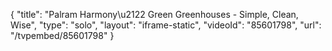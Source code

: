 {
    "title": "Palram Harmony\u2122 Green Greenhouses - Simple, Clean, Wise",
    "type": "solo",
    "layout": "iframe-static",
    "videoId": "85601798",
    "url": "\/tvpembed\/85601798"
}